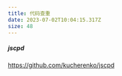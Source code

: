 ```yaml
---
title: 代码查重
date: 2023-07-02T10:04:15.317Z
size: 48
---
```

##### jscpd

https://github.com/kucherenko/jscpd
